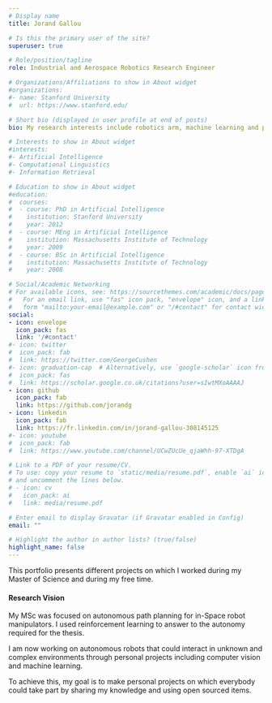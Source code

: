```yaml
---
# Display name
title: Jorand Gallou

# Is this the primary user of the site?
superuser: true

# Role/position/tagline
role: Industrial and Aerospace Robotics Research Engineer

# Organizations/Affiliations to show in About widget
#organizations:
#- name: Stanford University
#  url: https://www.stanford.edu/

# Short bio (displayed in user profile at end of posts)
bio: My research interests include robotics arm, machine learning and path planning.

# Interests to show in About widget
#interests:
#- Artificial Intelligence
#- Computational Linguistics
#- Information Retrieval

# Education to show in About widget
#education:
#  courses:
#  - course: PhD in Artificial Intelligence
#    institution: Stanford University
#    year: 2012
#  - course: MEng in Artificial Intelligence
#    institution: Massachusetts Institute of Technology
#    year: 2009
#  - course: BSc in Artificial Intelligence
#    institution: Massachusetts Institute of Technology
#    year: 2008

# Social/Academic Networking
# For available icons, see: https://sourcethemes.com/academic/docs/page-builder/#icons
#   For an email link, use "fas" icon pack, "envelope" icon, and a link in the
#   form "mailto:your-email@example.com" or "/#contact" for contact widget.
social:
- icon: envelope
  icon_pack: fas
  link: '/#contact'
#- icon: twitter
#  icon_pack: fab
#  link: https://twitter.com/GeorgeCushen
#- icon: graduation-cap  # Alternatively, use `google-scholar` icon from `ai` icon pack
#  icon_pack: fas
#  link: https://scholar.google.co.uk/citations?user=sIwtMXoAAAAJ
- icon: github
  icon_pack: fab
  link: https://github.com/jorandg
- icon: linkedin
  icon_pack: fab
  link: https://fr.linkedin.com/in/jorand-gallou-308145125
#- icon: youtube
#  icon_pack: fab
#  link: https://www.youtube.com/channel/UCwZUcUe_qjaWhh-97-XTDgA

# Link to a PDF of your resume/CV.
# To use: copy your resume to `static/media/resume.pdf`, enable `ai` icons in `params.toml`, 
# and uncomment the lines below.
# - icon: cv
#   icon_pack: ai
#   link: media/resume.pdf

# Enter email to display Gravatar (if Gravatar enabled in Config)
email: ""

# Highlight the author in author lists? (true/false)
highlight_name: false
---
```


This portfolio presents different projects on which I worked during my Master of Science and during my free time.
#### Research Vision

My MSc was focused on autonomous path planning for in-Space robot manipulators. I used reinforcement learning to answer to the autonomy required for the thesis.

I am now working on autonomous robots that could interact in unknown and complex environments through personal projects including computer vision and machine learning.

To achieve this, my goal is to make personal projects on which everybody could take part by sharing my knowledge and using open sourced items.


<!--{{< icon name="download" pack="fas" >}} Download my {{< staticref "media/demo_resume.pdf" "newtab" >}}resumé{{< /staticref >}}.-->
